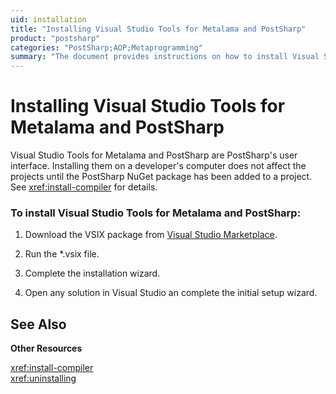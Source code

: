 ```yaml
---
uid: installation
title: "Installing Visual Studio Tools for Metalama and PostSharp"
product: "postsharp"
categories: "PostSharp;AOP;Metaprogramming"
summary: "The document provides instructions on how to install Visual Studio Tools for Metalama and PostSharp."
---
```

# Installing Visual Studio Tools for Metalama and PostSharp

Visual Studio Tools for Metalama and PostSharp are PostSharp's user interface. Installing them on a developer's computer does not affect the projects until the PostSharp NuGet package has been added to a project. See <xref:install-compiler> for details.


### To install Visual Studio Tools for Metalama and PostSharp:

1. Download the VSIX package from [Visual Studio Marketplace](https://marketplace.visualstudio.com/items?itemName=PostSharpTechnologies.PostSharp).

2. Run the *.vsix file.

3. Complete the installation wizard.

4. Open any solution in Visual Studio an complete the initial setup wizard.

## See Also

**Other Resources**

<xref:install-compiler><br>
<xref:uninstalling><br>
